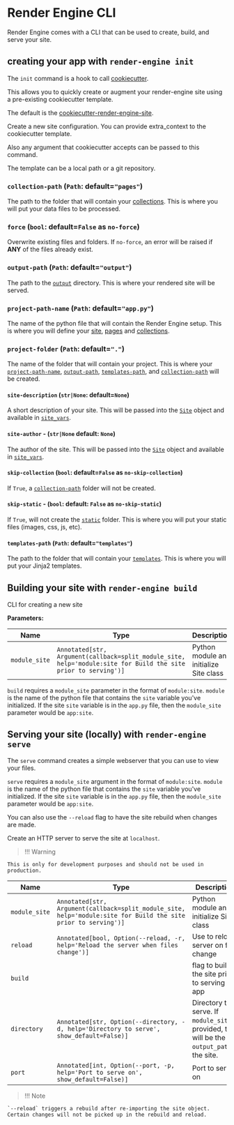 # Render Engine CLI

Render Engine comes with a CLI that can be used to create, build, and serve your site.

## creating your app with `render-engine init`

The `init` command is a hook to call [cookiecutter](https://github.com/cookiecutter/cookiecutter).

This allows you to quickly create or augment your render-engine site using a pre-existing cookiecutter template.

The default is the [cookiecutter-render-engine-site](https://github.com/render-engine/cookiecutter-render-engine-site).

Create a new site configuration. You can provide extra_context to the cookiecutter template.

Also any argument that cookiecutter accepts can be passed to this command.

The template can be a local path or a git repository.

### `collection-path` (`Path`: default=`"pages"`)

The path to the folder that will contain your [collections](../collection). This is where you will put your data files to be processed.

### `force` (`bool`: default=`False` as `no-force`)

Overwrite existing files and folders. If `no-force`, an error will be raised if **ANY** of the files already exist.

### `output-path` (`Path`: default=`"output"`)

The path to the [`output`](../site?id=output_path) directory. This is where your rendered site will be served.

### `project-path-name` (`Path`: default=`"app.py"`)

The name of the python file that will contain the Render Engine setup. This is where you will define your [site](../site), [pages](../page) and [collections](../collection).

### `project-folder` (`Path`: default=`"."`)

The name of the folder that will contain your project. This is where your [`project-path-name`](#project-path-name-path-defaultapppy), [`output-path`](#output-path-path-defaultoutput), [`templates-path`](#templates-path-path-defaulttemplates), and [`collection-path`](#collection-path-path-defaultpages) will be created.

#### `site-description` (`str|None`: default=`None`)

A short description of your site.  This will be passed into the [`Site`](../site) object and available in [`site_vars`](../site?id=site_vars).

#### `site-author` - (`str|None` default: `None`)

The author of the site.  This will be passed into the [`Site`](../site) object and available in [`site_vars`](../site?id=site_vars).

#### `skip-collection` (`bool`: default=`False` as `no-skip-collection`)

If `True`, a [`collection-path`](../collection?id=content_path) folder will not be created.

#### `skip-static` - (`bool`: default: `False` as `no-skip-static`)

If `True`, will not create the [`static`](../site?id=static_path) folder. This is where you will put your static files (images, css, js, etc).

#### `templates-path` (`Path`: default=`"templates"`)

The path to the folder that will contain your [`templates`](../templates). This is where you will put your Jinja2 templates.

## Building your site with `render-engine build`

CLI for creating a new site

**Parameters:**

| Name | Type | Description | Default |
| --- | --- | --- | --- |
|`module_site`|`Annotated[str, Argument(callback=split_module_site, help='module:site for Build the site prior to serving')]`|Python module and initialize Site class|_required_|

`build` requires a `module_site` parameter in the format of `module:site`. `module` is the name of the python file that contains the `site` variable you've initialized. If the site `site` variable is in the `app.py` file, then the `module_site` parameter would be `app:site`.

## Serving your site (locally) with `render-engine serve`

The `serve` command creates a simple webserver that you can use to view your files.

`serve` requires a `module_site` argument in the format of `module:site`. `module` is the name of the python file that contains the `site` variable you've initialized. If the site `site` variable is in the `app.py` file, then the `module_site` parameter would be `app:site`.

You can also use the `--reload` flag to have the site rebuild when changes are made.

Create an HTTP server to serve the site at `localhost`.

> !!! Warning

    This is only for development purposes and should not be used in production.

| Name | Type | Description | Default |
| --- | --- | --- | --- |
| `module_site` | `Annotated[str, Argument(callback=split_module_site, help='module:site for Build the site prior to serving')]` |Python module and initialize Site class | _required_ |
| `reload` | `Annotated[bool, Option(--reload, -r, help='Reload the server when files change')]` |Use to reload server on file change | `None` |
| `build` |  |flag to build the site prior to serving the app | _required_ |
| `directory` | `Annotated[str, Option(--directory, -d, help='Directory to serve', show_default=False)]` |Directory to serve. If `module_site`is provided, this will be the `output_path`of the site. | `None` |
| `port` | `Annotated[int, Option(--port, -p, help='Port to serve on', show_default=False)]` |Port to serve on | `8000` |

> !!! Note

    `--reload` triggers a rebuild after re-importing the site object. Certain changes will not be picked up in the rebuild and reload.
